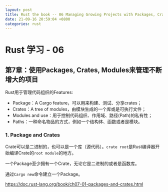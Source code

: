 ```yaml
---
layout: post
title: Rust the book -- 06 Managing Growing Projects with Packages, Crates and Modules
date: 21-09-16 20:59:04 +0800
categories: rust
---
```


# Rust 学习 - 06

## 第7章：使用Packages, Crates, Modules来管理不断增大的项目

Rust用于管理代码组织的Features:

-   Package：A Cargo feature，可以用来构建、测试、分享crates；
-   Crates：A tree of modules，由模块生成的一个库或是可执行文件；
-   Modules and use：用于控制代码组织、作用域、路径(Path)的私有性；
-   Paths：一种命名物品的方式，例如一个结构体、函数或者是模块。



### 1. Package and Crates

Crate可以是二进制的，也可以是一个库（源代码）。`crate root`是Rust编译器开始编译Crate的`root module`的地方。

一个Package至少拥有一个Crate，无论它是二进制的或者是函数库。

通过`Cargo new`命令建立一个Package。

https://doc.rust-lang.org/book/ch07-01-packages-and-crates.html